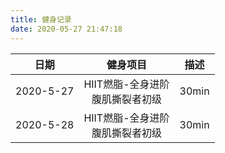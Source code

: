 ```yaml
---
title: 健身记录
date: 2020-05-27 21:47:18
---
```


日期 | 健身项目 | 描述 |
:---:|:---:|:---:|
2020-5-27 | HIIT燃脂-全身进阶 <br> 腹肌撕裂者初级 | 30min
2020-5-28 | HIIT燃脂-全身进阶 <br> 腹肌撕裂者初级 | 30min